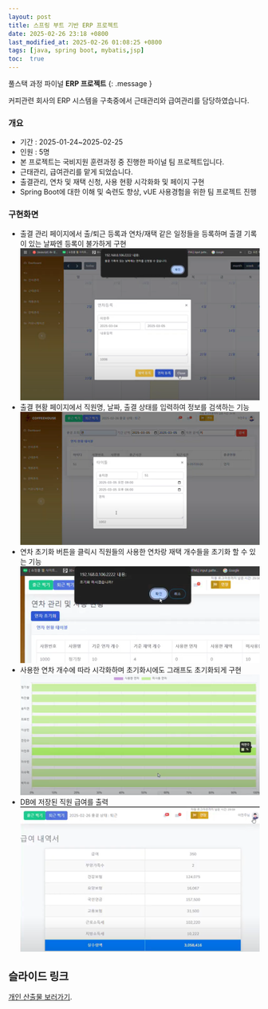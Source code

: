 ```yaml
---
layout: post
title: 스프링 부트 기반 ERP 프로젝트
date: 2025-02-26 23:18 +0800
last_modified_at: 2025-02-26 01:08:25 +0800
tags: [java, spring boot, mybatis,jsp]
toc:  true
---
```

 풀스택 과정 파이널 **ERP 프로젝트** 
{: .message }

커피관련 회사의 ERP 시스템을 구축중에서 근태관리와 급여관리를 담당하였습니다.


### 개요
- 기간 : 2025-01-24~2025-02-25
- 인원 : 5명
- 본 프로젝트는 국비지원 훈련과정 중 진행한 파이널 팀 프로젝트입니다. 
- 근태관리, 급여관리를 맡게 되었습니다.
- 출결관리, 연차 및 재택 신청, 사용 현황 시각화화 및 페이지 구현
- Spring  Boot에 대한 이해 및 숙련도 향상, vUE 사용경험을 위한 팀 프로젝트 진행

### 구현화면
- 출결 관리 페이지에서 출/퇴근 등록과 연차/재택 같은 일정들을 등록하며 출결 기록이 있는 날짜엔 등록이 불가하게 구현
![출결 관리](/출결%20근태.png "출결 관리")
- 출결 현황 페이지에서 직원명, 날짜, 출결 상태를 입력하여 정보를 검색하는 기능
![출결 현황 확인](/출결%20현황.png "출결 현환 확인")
- 연차 초기화 버튼을 클릭시 직원들의 사용한 연차랑 재택 개수들을 초기화 할 수 있는 기능
![연차 초기화](/연차%20초기화.png "연차 초기화")
- 사용한 연차 개수에 따라 시각화하며 초기화시에도 그래프도 초기화되게 구현
![연차 초기화 후의 그래프](/연차%20초기화%20후의%20그래프.png "연차 초기화 후의 그래프")
- DB에 저장된 직원 급여를 출력 
![직원별 급여내역서 출력](/급여.png "직원별 급여내역서 출력")

## 슬라이드 링크

[개인 산출물 보러가기](https://docs.google.com/presentation/d/1e_4T_wU4pqAiIaU78E76P5cY1PbcHTsW/edit#slide=idp1).